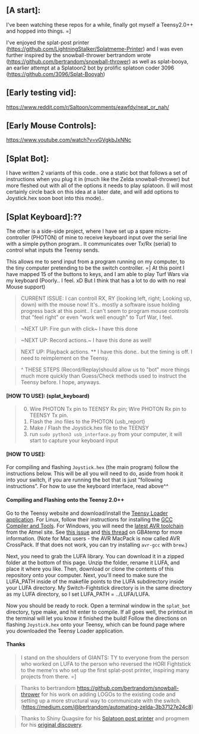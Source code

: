 ## [A start]:
I've been watching these repos for a while, finally got myself a Teensy2.0++ and hopped into things. =] 

I've enjoyed the splat-post printer (https://github.com/LightningStalker/Splatmeme-Printer) and I was even further inspired by the snowball-thrower bertrandom wrote (https://github.com/bertrandom/snowball-thrower) as well as splat-booya, an earlier attempt at a Splatoon2 bot by prolific splatoon coder 3096 (https://github.com/3096/Splat-Booyah) 

## [Early testing vid]:
https://www.reddit.com/r/Saltoon/comments/eawfdy/neat_or_nah/

## [Early Mouse Controls]:
https://www.youtube.com/watch?v=vGVgkbJxNNc


## [Splat Bot]:
I have written 2 variants of this code.. one a static bot that follows a set of instructions when you plug it in (much like the Zelda snowball-thrower) but more fleshed out with all of the options it needs to play splatoon. (I will most certainly circle back on this idea at a later date, and will add options to Joystick.hex soon boot into this mode)..

## [Splat Keyboard]:??
The other is a side-side project, where I have set up a spare micro-controller (PHOTON) of mine to receive keyboard input over the serial line with a simple python program.. It communicates over Tx/Rx (serial) to control what inputs the Teensy sends. 

This allows me to send input from a program running on my computer, to the tiny computer pretending to be the switch controller. =] At this point I have mapped 15 of the buttons to keys, and I am able to play Turf Wars via my keyboard (Poorly.. I feel. xD But I think that has a lot to do with no real Mouse support) 

> CURRENT ISSUE: I can controll RX, RY (looking left, right; Looking up, down) with the mouse now! It's.. mostly a software issue holding progress back at this point.. I can't seem to program mouse controls that "feel right" or even "work well enough" to Turf War, I feel.

> ~NEXT UP: Fire gun with click~ I have this done

> ~NEXT UP: Record actions.~ I have this done as well!

> NEXT UP: Playback actions. ** I have this done.. but the timing is off. I need to reimplement on the Teensy.

> ^ THESE STEPS (Record/Replay)should allow us to "bot" more things much more quickly than Guess/Check methods used to instruct the Teensy before. I hope, anyways.

#### [HOW TO USE]: (splat_keyboard)
> 0. Wire PHOTON Tx pin to TEENSY Rx pin; Wire PHOTON Rx pin to TEENSY Tx pin.
> 1. Flash the .ino files to the PHOTON (usb_report)
> 2. Make / Flash the Joystick.hex file to the TEENSY
> 3. run `sudo python3 usb_interface.py` from your computer, it will start to capture your keyboard input

#### [HOW TO USE]:
For compiling and flashing `Joystick.hex` (the main program) follow the instructions below. This will be all you will need to do, aside from hook it into your switch, if you are running the bot that is just "following instructions". For how to use the keyboard interface, read above^^

#### Compiling and Flashing onto the Teensy 2.0++
Go to the Teensy website and download/install the [Teensy Loader application](https://www.pjrc.com/teensy/loader.html). For Linux, follow their instructions for installing the [GCC Compiler and Tools](https://www.pjrc.com/teensy/gcc.html). For Windows, you will need the [latest AVR toolchain](http://www.atmel.com/tools/atmelavrtoolchainforwindows.aspx) from the Atmel site. See [this issue](https://github.com/LightningStalker/Splatmeme-Printer/issues/10) and [this thread](http://gbatemp.net/threads/how-to-use-shinyquagsires-splatoon-2-post-printer.479497/) on GBAtemp for more information. (Note for Mac users - the AVR MacPack is now called AVR CrossPack. If that does not work, you can try installing `avr-gcc` with `brew`.)

Next, you need to grab the LUFA library. You can download it in a zipped folder at the bottom of this page. Unzip the folder, rename it LUFA, and place it where you like. Then, download or clone the contents of this repository onto your computer. Next, you'll need to make sure the LUFA_PATH inside of the makefile points to the LUFA subdirectory inside your LUFA directory. My Switch-Fightstick directory is in the same directory as my LUFA directory, so I set LUFA_PATH = ../LUFA/LUFA.

Now you should be ready to rock. Open a terminal window in the `splat_bot` directory, type make, and hit enter to compile. If all goes well, the printout in the terminal will let you know it finished the build! Follow the directions on flashing `Joystick.hex` onto your Teensy, which can be found page where you downloaded the Teensy Loader application.

#### Thanks
> I stand on the shoulders of GIANTS: TY to everyone from the person who worked on LUFA to the person who reversed the HORI Fightstick to the meme'rs who set up the first splat-post printer, inspiring many projects from there. =]

> Thanks to bertrandom https://github.com/bertrandom/snowball-thrower for his work on adding LOGOs to the existing code and setting up a more structural way to communicate with the switch. (https://medium.com/@bertrandom/automating-zelda-3b37127e24c8)

> Thanks to Shiny Quagsire for his [Splatoon post printer](https://github.com/shinyquagsire23/Switch-Fightstick) and progmem for his [original discovery](https://github.com/progmem/Switch-Fightstick).
